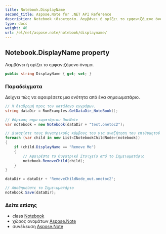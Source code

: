 ```yaml
---
title: Notebook.DisplayName
second_title: Aspose.Note for .NET API Reference
description: Notebook ιδιοκτησία. Λαμβάνει ή ορίζει το εμφανιζόμενο όνομα.
type: docs
weight: 40
url: /el/net/aspose.note/notebook/displayname/
---
```

## Notebook.DisplayName property

Λαμβάνει ή ορίζει το εμφανιζόμενο όνομα.

```csharp
public string DisplayName { get; set; }
```

### Παραδείγματα

Δείχνει πώς να αφαιρέσετε μια ενότητα από ένα σημειωματάριο.

```csharp
// Η διαδρομή προς τον κατάλογο εγγράφων.
string dataDir = RunExamples.GetDataDir_NoteBook();

// Φόρτωση σημειωματάριου OneNote
var notebook = new Notebook(dataDir + "test.onetoc2");

// Διασχίστε τους θυγατρικούς κόμβους του για αναζήτηση του επιθυμητού θυγατρικού στοιχείου
foreach (var child in new List<INotebookChildNode>(notebook))
{
    if (child.DisplayName == "Remove Me")
    {
        // Αφαιρέστε το Θυγατρικό Στοιχείο από το Σημειωματάριο
        notebook.RemoveChild(child);
    }
}

dataDir = dataDir + "RemoveChildNode_out.onetoc2";

// Αποθηκεύστε το Σημειωματάριο
notebook.Save(dataDir);
```

### Δείτε επίσης

* class [Notebook](../)
* χώρος ονομάτων [Aspose.Note](../../notebook/)
* συνέλευση [Aspose.Note](../../../)


